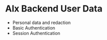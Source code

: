 # Alx Backend User Data
- Personal data and redaction
- Basic Authentication
- Session Authentication
